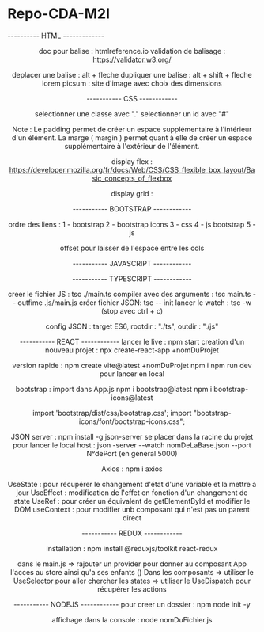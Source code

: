 # Repo-CDA-M2I

---------- HTML -------------
<header>
<main>
<aside>
<footer> 

doc pour balise : htmlreference.io
validation de balisage : https://validator.w3.org/

deplacer une balise : alt + fleche
dupliquer une balise : alt + shift + fleche
lorem picsum : site d'image avec choix des dimensions



----------- CSS ------------

selectionner une classe avec "."
selectionner un id avec "#"

Note : Le padding permet de créer un espace supplémentaire à l'intérieur d'un élément. La marge ( margin ) permet quant à elle de créer un espace supplémentaire à l'extérieur de l'élément.

display flex :
https://developer.mozilla.org/fr/docs/Web/CSS/CSS_flexible_box_layout/Basic_concepts_of_flexbox

display grid :


----------- BOOTSTRAP ------------

ordre des liens :
1 - bootstrap
2 - bootstrap icons
3 - css
4 - js bootstrap
5 - js


offset pour laisser de l'espace entre les cols

----------- JAVASCRIPT ------------

----------- TYPESCRIPT ------------

creer le fichier JS : tsc ./main.ts
compiler avec des arguments : tsc main.ts -- outfime .js/main.js
créer fichier JSON: tsc -- init
lancer le watch : tsc -w (stop avec ctrl + c)

config JSON : target ES6, rootdir : "./ts", outdir : "./js"



----------- REACT ------------
lancer le live : npm start
creation d'un nouveau projet : npx create-react-app +nomDuProjet


version rapide : npm create vite@latest +nomDuProjet
npm i
npm run dev pour lancer en local


bootstrap : import dans App.js
npm i bootstrap@latest
npm i bootstrap-icons@latest

import 'bootstrap/dist/css/bootstrap.css';
import "bootstrap-icons/font/bootstrap-icons.css";


JSON server : npm install -g json-server
se placer dans la racine du projet pour lancer le local host :
json -server --watch nomDeLaBase.json --port N°dePort (en general 5000)

Axios : npm i axios

UseState : pour récupérer le changement d'état d'une variable et la mettre a jour
UseEffect : modification de l'effet en fonction d'un changement de state
UseRef : pour créer un équivalent de getElementById et modifier le DOM
useContext : pour modifier unb composant qui n'est pas un parent direct

----------- REDUX ------------

installation : npm install @reduxjs/toolkit react-redux

dans le main.js => rajouter un provider pour donner au composant App l'acces au store ainsi qu'a ses enfants (<Provider store ={store}><App></Provider>)
Dans les composants => utiliser le UseSelector pour aller chercher les states
                    => utiliser le UseDispatch pour récupérer les actions


----------- NODEJS ------------
pour creer un dossier : npm node init -y

affichage dans la console : node nomDuFichier.js

